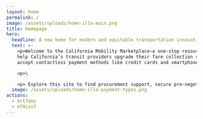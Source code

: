 ```yaml
---
layout: home
permalink: /
image: /assets/uploads/home-illo-main.png
title: Homepage
hero:
  headline: A new home for modern and equitable transportation innovations
  text: >-
    <p>Welcome to the California Mobility Marketplace—a one-stop resource to
    help California’s transit providers upgrade their fare collection systems to
    accept contactless payment methods like credit cards and smartphones.</p> \

    <p>\

    <p> Explore this site to find procurement support, secure pre-negotiated rates, and learn how contactless fare collection can help you and your riders.</p>
  image: /assets/uploads/home-illo-payment-types.png
actions:
  - knt7omv
  - m79ixx7
---
```

